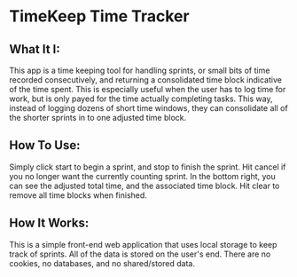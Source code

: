 # TimeKeep Time Tracker

## What It I:
This app is a time keeping tool for handling sprints, or small bits of time recorded consecutively, and returning a consolidated time block indicative of the time spent.
This is especially useful when the user has to log time for work, but is only payed for the time actually completing tasks. This way, instead of logging dozens of short
time windows, they can consolidate all of the shorter sprints in to one adjusted time block.

## How To Use:
Simply click start to begin a sprint, and stop to finish the sprint. Hit cancel if you no longer want the currently counting sprint. In the bottom right, you can see the adjusted total time, and the associated time block. Hit clear to remove all time blocks when finished.

## How It Works:
This is a simple front-end web application that uses local storage to keep track of sprints. All of the data is stored on the user's end. There are no cookies, no databases, and no shared/stored data.
